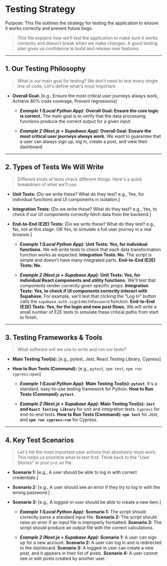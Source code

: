 <!-- NOTE: THIS ENTIRE FILE IS OPTIONAL! YOU CAN, AND SHOULD, AVOID USING THIS FILE UNLESS YOU KNOW EXACTLY HOW TO IMPLEMENT THIS. WHEN IN DOUBT, ANY LLM SHOULD BE ABLE TO HELP YOU FIGURE THIS OUT FOR YOUR PROJECT! -->

# Testing Strategy

Purpose: This file outlines the strategy for testing the application to ensure it works correctly and prevent future bugs.

> This file explains how we'll test the application to make sure it works correctly and doesn't break when we make changes. A good testing plan gives us confidence to build and release new features.

---

## 1. Our Testing Philosophy

> What is our main goal for testing? We don't need to test every single line of code. Let's define what's most important.

* **Overall Goal:** [e.g., Ensure the most critical user journeys always work, Achieve 80% code coverage, Prevent regressions]

    * ***Example 1 (Local Python App):***
        **Overall Goal: Ensure the core logic is correct.** The main goal is to verify that the data processing functions produce the correct output for a given input.

    * ***Example 2 (Next.js + Supabase App):***
        **Overall Goal: Ensure the most critical user journeys always work.** We want to guarantee that a user can always sign up, log in, create a post, and view their dashboard.

---

## 2. Types of Tests We Will Write

> Different kinds of tests check different things. Here's a quick breakdown of what we'll use.

* **Unit Tests:** [Do we write these? What do they test? e.g., Yes, for individual functions and UI components in isolation.]
* **Integration Tests:** [Do we write these? What do they test? e.g., Yes, to check if our UI components correctly fetch data from the backend.]
* **End-to-End (E2E) Tests:** [Do we write these? What do they test? e.g., No, not at this stage. OR Yes, to simulate a full user journey in a real browser.]

    * ***Example 1 (Local Python App):***
        **Unit Tests: Yes, for individual functions.** We will write tests to check that each data transformation function works as expected.
        **Integration Tests: No.** The script is simple and doesn't have many integrated parts.
        **End-to-End (E2E) Tests: No.**

    * ***Example 2 (Next.js + Supabase App):***
        **Unit Tests: Yes, for individual React components and utility functions.** We'll test that components render correctly given specific props.
        **Integration Tests: Yes, to check if UI components correctly interact with Supabase.** For example, we'll test that clicking the "Log In" button calls the `supabase.auth.signInWithPassword` function.
        **End-to-End (E2E) Tests: Yes, for the login and new post flows.** We will write a small number of E2E tests to simulate these critical paths from start to finish.

---

## 3. Testing Frameworks & Tools

> What software will we use to write and run our tests?

* **Main Testing Tool(s):** [e.g., pytest, Jest, React Testing Library, Cypress]
* **How to Run Tests (Command):** [e.g., `pytest`, `npm test`, `npm run cypress:open`]

    * ***Example 1 (Local Python App):***
        **Main Testing Tool(s): `pytest`**. It's a standard, easy-to-use testing framework for Python.
        **How to Run Tests (Command): `pytest`**.

    * ***Example 2 (Next.js + Supabase App):***
        **Main Testing Tool(s): `Jest` and `React Testing Library`** for unit and integration tests. `Cypress` for end-to-end tests.
        **How to Run Tests (Command): `npm test`** for Jest, and **`npm run cypress:run`** for Cypress.

---

## 4. Key Test Scenarios

> Let's list the most important user actions that absolutely must work. This helps us prioritize what to test first. Think back to the "User Stories" in your `prd.md` file.

* **Scenario 1:** [e.g., A user should be able to log in with correct credentials.]
* **Scenario 2:** [e.g., A user should see an error if they try to log in with the wrong password.]
* **Scenario 3:** [e.g., A logged-in user should be able to create a new item.]

    * ***Example 1 (Local Python App):***
        **Scenario 1:** The script should correctly parse a standard input file.
        **Scenario 2:** The script should raise an error if an input file is improperly formatted.
        **Scenario 3:** The script should produce an output file with the correct calculations.

    * ***Example 2 (Next.js + Supabase App):***
        **Scenario 1:** A user can sign up for a new account.
        **Scenario 2:** A user can log in and is redirected to the dashboard.
        **Scenario 3:** A logged-in user can create a new post, and it appears in their list of posts.
        **Scenario 4:** A user cannot see or edit posts created by another user.